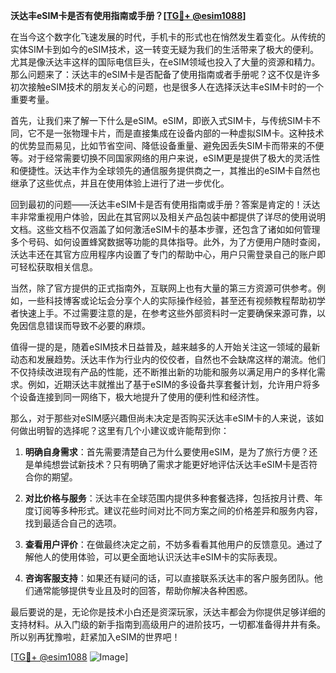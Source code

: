 **沃达丰eSIM卡是否有使用指南或手册？[[TG💪+ @esim1088](https://t.me/s/esim1088)]**

在当今这个数字化飞速发展的时代，手机卡的形式也在悄然发生着变化。从传统的实体SIM卡到如今的eSIM技术，这一转变无疑为我们的生活带来了极大的便利。尤其是像沃达丰这样的国际电信巨头，在eSIM领域也投入了大量的资源和精力。那么问题来了：沃达丰的eSIM卡是否配备了使用指南或者手册呢？这不仅是许多初次接触eSIM技术的朋友关心的问题，也是很多人在选择沃达丰eSIM卡时的一个重要考量。

首先，让我们来了解一下什么是eSIM。eSIM，即嵌入式SIM卡，与传统SIM卡不同，它不是一张物理卡片，而是直接集成在设备内部的一种虚拟SIM卡。这种技术的优势显而易见，比如节省空间、降低设备重量、避免因丢失SIM卡而带来的不便等。对于经常需要切换不同国家网络的用户来说，eSIM更是提供了极大的灵活性和便捷性。沃达丰作为全球领先的通信服务提供商之一，其推出的eSIM卡自然也继承了这些优点，并且在使用体验上进行了进一步优化。

回到最初的问题——沃达丰eSIM卡是否有使用指南或手册？答案是肯定的！沃达丰非常重视用户体验，因此在其官网以及相关产品包装中都提供了详尽的使用说明文档。这些文档不仅涵盖了如何激活eSIM卡的基本步骤，还包含了诸如如何管理多个号码、如何设置蜂窝数据等功能的具体指导。此外，为了方便用户随时查阅，沃达丰还在其官方应用程序内设置了专门的帮助中心，用户只需登录自己的账户即可轻松获取相关信息。

当然，除了官方提供的正式指南外，互联网上也有大量的第三方资源可供参考。例如，一些科技博客或论坛会分享个人的实际操作经验，甚至还有视频教程帮助初学者快速上手。不过需要注意的是，在参考这些外部资料时一定要确保来源可靠，以免因信息错误而导致不必要的麻烦。

值得一提的是，随着eSIM技术日益普及，越来越多的人开始关注这一领域的最新动态和发展趋势。沃达丰作为行业内的佼佼者，自然也不会缺席这样的潮流。他们不仅持续改进现有产品的性能，还不断推出新的功能和服务以满足用户的多样化需求。例如，近期沃达丰就推出了基于eSIM的多设备共享套餐计划，允许用户将多个设备连接到同一网络下，极大地提升了使用的便利性和经济性。

那么，对于那些对eSIM感兴趣但尚未决定是否购买沃达丰eSIM卡的人来说，该如何做出明智的选择呢？这里有几个小建议或许能帮到你：

1. **明确自身需求**：首先需要清楚自己为什么要使用eSIM，是为了旅行方便？还是单纯想尝试新技术？只有明确了需求才能更好地评估沃达丰eSIM卡是否符合你的期望。
   
2. **对比价格与服务**：沃达丰在全球范围内提供多种套餐选择，包括按月计费、年度订阅等多种形式。建议花些时间对比不同方案之间的价格差异和服务内容，找到最适合自己的选项。

3. **查看用户评价**：在做最终决定之前，不妨多看看其他用户的反馈意见。通过了解他人的使用体验，可以更全面地认识沃达丰eSIM卡的实际表现。

4. **咨询客服支持**：如果还有疑问的话，可以直接联系沃达丰的客户服务团队。他们通常能够提供专业且及时的回答，帮助你解决各种困惑。

最后要说的是，无论你是技术小白还是资深玩家，沃达丰都会为你提供足够详细的支持材料。从入门级的新手指南到高级用户的进阶技巧，一切都准备得井井有条。所以别再犹豫啦，赶紧加入eSIM的世界吧！

[[TG💪+ @esim1088](https://t.me/s/esim1088) ![Image](https://i.postimg.cc/4NQfJmqS/Snipaste-2025-05-13-00-14-12.png)]